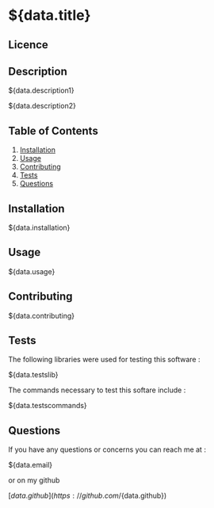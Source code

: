 # ${data.title}

## Licence

## Description

${data.description1}

${data.description2}

## Table of Contents

1. [Installation](#installation)
2. [Usage](#usage)
3. [Contributing](#contributing)
4. [Tests](#tests)
5. [Questions](questions)

## Installation

${data.installation}

## Usage 

${data.usage}

## Contributing

${data.contributing}

## Tests

The following libraries were used for testing this software :

${data.testslib}

The commands necessary to test this softare include :

${data.testscommands}


## Questions

If you have any questions or concerns you can reach me at : 

${data.email}

or on my github

[${data.github}](https://github.com/${data.github})

